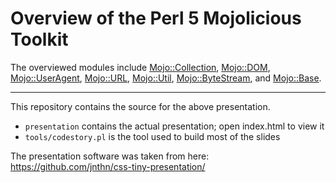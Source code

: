 # Overview of the Perl 5 Mojolicious Toolkit

The overviewed modules include
[Mojo::Collection](https://metacpan.org/pod/Mojo::Collection),
[Mojo::DOM](https://metacpan.org/pod/Mojo::DOM),
[Mojo::UserAgent](https://metacpan.org/pod/Mojo::UserAgent),
[Mojo::URL](https://metacpan.org/pod/Mojo::URL),
[Mojo::Util](https://metacpan.org/pod/Mojo::Util),
[Mojo::ByteStream](https://metacpan.org/pod/Mojo::ByteStream), and
[Mojo::Base](https://metacpan.org/pod/Mojo::Base).

-----

This repository contains the source for the above presentation.

* `presentation` contains the actual presentation; open index.html to view it
* `tools/codestory.pl` is the tool used to build most of the slides

The presentation software was taken from here:
https://github.com/jnthn/css-tiny-presentation/